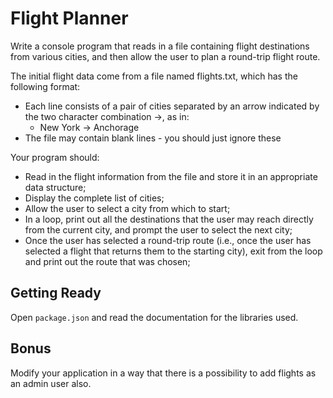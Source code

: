 # Flight Planner

Write a console program that reads in a file containing flight destinations from various cities, and then allow the user to plan a round-trip flight route.

The initial flight data come from a file named flights.txt, which has the following format:

- Each line consists of a pair of cities separated by an arrow indicated by the two character combination ->, as in:
  - New York -> Anchorage
- The file may contain blank lines - you should just ignore these

Your program should:

- Read in the flight information from the file and store it in an appropriate data structure;
- Display the complete list of cities;
- Allow the user to select a city from which to start;
- In a loop, print out all the destinations that the user may reach directly from the current city, and prompt the user to select the next city;
- Once the user has selected a round-trip route (i.e., once the user has selected a flight that returns them to the starting city), exit from the loop and print out the route that was chosen;

## Getting Ready

Open `package.json` and read the documentation for the libraries used.

## Bonus

Modify your application in a way that there is a possibility to add flights as an admin user also.
